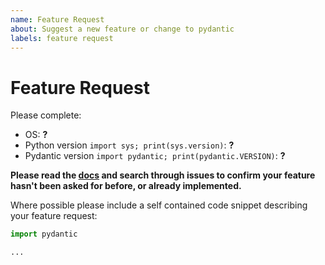 ```yaml
---
name: Feature Request
about: Suggest a new feature or change to pydantic
labels: feature request
---
```


# Feature Request

Please complete:
* OS: **?**
* Python version `import sys; print(sys.version)`: **?**
* Pydantic version `import pydantic; print(pydantic.VERSION)`: **?**

**Please read the [docs](https://pydantic-docs.helpmanual.io/) and search through issues to
confirm your feature hasn't been asked for before, or already implemented.**

Where possible please include a self contained code snippet describing your feature request:

```py
import pydantic

...
```
